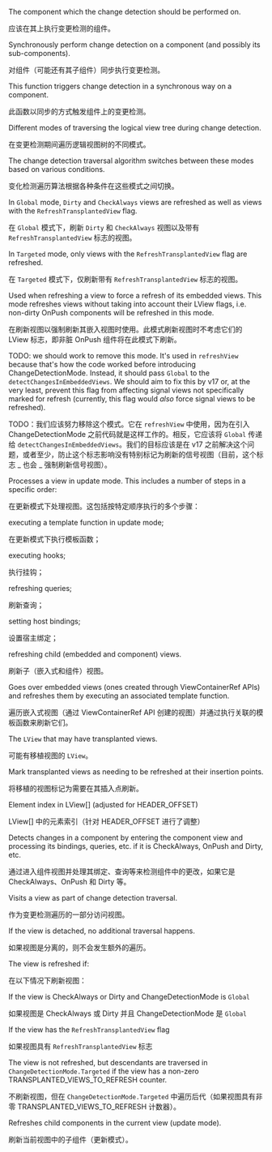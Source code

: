 The component which the change detection should be performed on.

应该在其上执行变更检测的组件。

Synchronously perform change detection on a component \(and possibly its sub-components\).

对组件（可能还有其子组件）同步执行变更检测。

This function triggers change detection in a synchronous way on a component.

此函数以同步的方式触发组件上的变更检测。

Different modes of traversing the logical view tree during change detection.

在变更检测期间遍历逻辑视图树的不同模式。

The change detection traversal algorithm switches between these modes based on various
conditions.

变化检测遍历算法根据各种条件在这些模式之间切换。

In `Global` mode, `Dirty` and `CheckAlways` views are refreshed as well as views with the
`RefreshTransplantedView` flag.

在 `Global` 模式下，刷新 `Dirty` 和 `CheckAlways` 视图以及带有 `RefreshTransplantedView` 标志的视图。

In `Targeted` mode, only views with the `RefreshTransplantedView`
flag are refreshed.

在 `Targeted` 模式下，仅刷新带有 `RefreshTransplantedView` 标志的视图。

Used when refreshing a view to force a refresh of its embedded views. This mode
refreshes views without taking into account their LView flags, i.e. non-dirty OnPush components
will be refreshed in this mode.

在刷新视图以强制刷新其嵌入视图时使用。此模式刷新视图时不考虑它们的 LView 标志，即非脏 OnPush 组件将在此模式下刷新。

TODO: we should work to remove this mode. It's used in `refreshView` because that's how the
code worked before introducing ChangeDetectionMode. Instead, it should pass `Global` to the
`detectChangesInEmbeddedViews`. We should aim to fix this by v17 or, at the very least, prevent
this flag from affecting signal views not specifically marked for refresh \(currently, this flag
would _also_ force signal views to be refreshed\).

TODO：我们应该努力移除这个模式。它在 `refreshView` 中使用，因为在引入 ChangeDetectionMode 之前代码就是这样工作的。相反，它应该将 `Global` 传递给 `detectChangesInEmbeddedViews`。我们的目标应该是在 v17 之前解决这个问题，或者至少，防止这个标志影响没有特别标记为刷新的信号视图（目前，这个标志 _ 也会 _ 强制刷新信号视图）。

Processes a view in update mode. This includes a number of steps in a specific order:

在更新模式下处理视图。这包括按特定顺序执行的多个步骤：

executing a template function in update mode;

在更新模式下执行模板函数；

executing hooks;

执行挂钩；

refreshing queries;

刷新查询；

setting host bindings;

设置宿主绑定；

refreshing child \(embedded and component\) views.

刷新子（嵌入式和组件）视图。

Goes over embedded views \(ones created through ViewContainerRef APIs\) and refreshes
them by executing an associated template function.

遍历嵌入式视图（通过 ViewContainerRef API 创建的视图）并通过执行关联的模板函数来刷新它们。

The `LView` that may have transplanted views.

可能有移植视图的 `LView`。

Mark transplanted views as needing to be refreshed at their insertion points.

将移植的视图标记为需要在其插入点刷新。

Element index in LView\[\] \(adjusted for HEADER_OFFSET\)

LView\[\] 中的元素索引（针对 HEADER_OFFSET 进行了调整）

Detects changes in a component by entering the component view and processing its bindings,
queries, etc. if it is CheckAlways, OnPush and Dirty, etc.

通过进入组件视图并处理其绑定、查询等来检测组件中的更改，如果它是 CheckAlways、OnPush 和 Dirty 等。

Visits a view as part of change detection traversal.

作为变更检测遍历的一部分访问视图。

If the view is detached, no additional traversal happens.

如果视图是分离的，则不会发生额外的遍历。

The view is refreshed if:

在以下情况下刷新视图：

If the view is CheckAlways or Dirty and ChangeDetectionMode is `Global`

如果视图是 CheckAlways 或 Dirty 并且 ChangeDetectionMode 是 `Global`

If the view has the `RefreshTransplantedView` flag

如果视图具有 `RefreshTransplantedView` 标志

The view is not refreshed, but descendants are traversed in `ChangeDetectionMode.Targeted` if the
view has a non-zero TRANSPLANTED_VIEWS_TO_REFRESH counter.

不刷新视图，但在 `ChangeDetectionMode.Targeted` 中遍历后代（如果视图具有非零 TRANSPLANTED_VIEWS_TO_REFRESH 计数器）。

Refreshes child components in the current view \(update mode\).

刷新当前视图中的子组件（更新模式）。